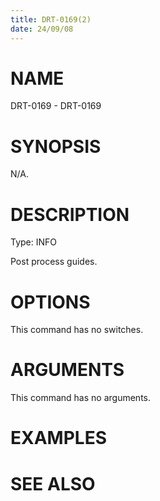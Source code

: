 ```yaml
---
title: DRT-0169(2)
date: 24/09/08
---
```


# NAME

DRT-0169 - DRT-0169

# SYNOPSIS

N/A.

# DESCRIPTION

Type: INFO

Post process guides.

# OPTIONS

This command has no switches.

# ARGUMENTS

This command has no arguments.

# EXAMPLES

# SEE ALSO
